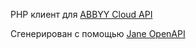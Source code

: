 PHP клиент для [ABBYY Cloud API](https://api.perevedem.ru/swagger/ui/index#/)

Сгенерирован с помощью [Jane OpenAPI](https://github.com/jolicode/jane-openapi)